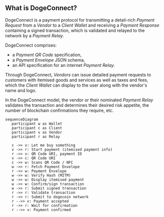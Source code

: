 ## What is DogeConnect?

DogeConnect is a payment protocol for transmitting a detail-rich _Payment Request_ from a
_Vendor_ to a _Client Wallet_ and receiving a _Payment Response_ containing a signed
transaction, which is validated and relayed to the network by a _Payment Relay_.

DogeConnect comprises:
* a _Payment QR Code_ specification,
* a _Payment Envelope_ JSON schema,
* an API specification for an internet _Payment Relay_.

Through DogeConnect,
_Vendors_ can issue detailed payment requests to customers with itemised goods and
services as well as taxes and fees, which the _Client Wallet_ can display to the user
along with the vendor's name and logo.

In the DogeConnect model, the vendor or their nominated _Payment Relay_ validates
the transaction and determines their desired risk appetite, the number of blockchain
confirmations they require, etc.

```mermaid
sequenceDiagram
   participant w as Wallet
   participant c as Client
   participant v as Vendor
   participant r as Relay

   c ->> v: Let me buy something
   v ->> r: Start payment (itemised payment info)
   r ->> v: QR Code URI, payment ID
   v ->> c: QR Code URI
   c ->> w: Scans QR Code / NFC
   w ->> r: Fetch Payment Envelope
   r ->> w: Payment Envelope
   w ->> w: Verify Hash (MITM)
   w ->> w: Display itemised payment
   w ->> w: Confirm/sign transaction
   w ->> r: Submit signed transaction
   r ->> r: Validate transaction
   r ->> r: Submit to dogecoin network
   r -->> v: Payment accepted
   r ->> r: Wait for confirmation
   r -->> v: Payment confirmed
```
